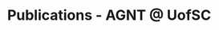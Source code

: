 ---
title: "Publications - AGNT @ UofSC"
description: "Research publications the Algebra, Geometry, and Number Theory group at the Univesity of South Carolina"
draft: false
katex: true
categories:
- Publications 
tags:
- Research  # research, learning, ... 
---